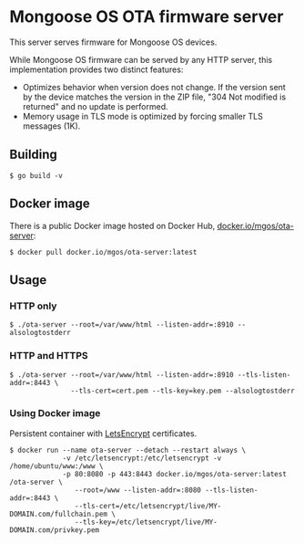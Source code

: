 # Mongoose OS OTA firmware server

This server serves firmware for Mongoose OS devices.

While Mongoose OS firmware can be served by any HTTP server, this implementation provides two distinct features:

 * Optimizes behavior when version does not change. If the version sent by the device matches the version in the ZIP file, "304 Not  modified is returned" and no update is performed.
 * Memory usage in TLS mode is optimized by forcing smaller TLS messages (1K).

## Building

```
$ go build -v
```

## Docker image

There is a public Docker image hosted on Docker Hub, [docker.io/mgos/ota-server](https://hub.docker.com/r/mgos/ota-server):

```
$ docker pull docker.io/mgos/ota-server:latest
```

## Usage

### HTTP only
```
$ ./ota-server --root=/var/www/html --listen-addr=:8910 --alsologtostderr
```

### HTTP and HTTPS
```
$ ./ota-server --root=/var/www/html --listen-addr=:8910 --tls-listen-addr=:8443 \
               --tls-cert=cert.pem --tls-key=key.pem --alsologtostderr

```

### Using Docker image

Persistent container with [LetsEncrypt](https://letsencrypt.org/) certificates.

```
$ docker run --name ota-server --detach --restart always \
             -v /etc/letsencrypt:/etc/letsencrypt -v /home/ubuntu/www:/www \
             -p 80:8080 -p 443:8443 docker.io/mgos/ota-server:latest /ota-server \
                --root=/www --listen-addr=:8080 --tls-listen-addr=:8443 \
                --tls-cert=/etc/letsencrypt/live/MY-DOMAIN.com/fullchain.pem \
                --tls-key=/etc/letsencrypt/live/MY-DOMAIN.com/privkey.pem
```
